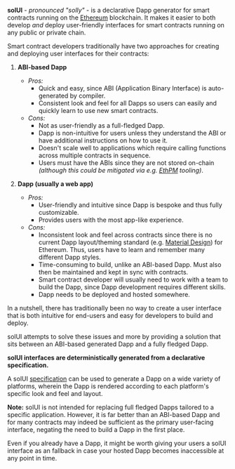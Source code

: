 **solUI** - _pronounced "solly"_ - is a declarative Dapp generator for smart contracts running on the [Ethereum](https://ethereum.org) blockchain. It makes it easier to both develop _and_ deploy user-friendly interfaces for smart contracts running on any public or private chain.

Smart contract developers traditionally have two approaches for creating and deploying user interfaces for their contracts:

1. **ABI-based Dapp**
    * _Pros:_
      * Quick and easy, since ABI (Application Binary Interface) is auto-generated by compiler.
      * Consistent look and feel for all Dapps so users can easily and quickly learn to use new smart contracts.
    * _Cons:_
      * Not as user-friendly as a full-fledged Dapp.
      * Dapp is non-intuitive for users unless they understand the ABI or have additional instructions on how to use it.
      * Doesn't scale well to applications which require calling functions across multiple contracts in sequence.
      * Users must have the ABIs since they are not stored on-chain _(although this could be
        mitigated via e.g. [EthPM](https://www.ethpm.com/) tooling)_.

2. **Dapp (usually a web app)**
    * _Pros:_
      * User-friendly and intuitive since Dapp is bespoke and thus fully customizable.
      * Provides users with the most app-like experience.
    * _Cons:_
      * Inconsistent look and feel across contracts since there is no
      current Dapp layout/theming standard (e.g. [Material Design]()) for Ethereum. Thus, users have to learn and remember many different Dapp styles.
      * Time-consuming to build, unlike an ABI-based Dapp. Must also then be maintained and kept in sync with contracts.
      * Smart contract developer will usually need to work with a team to build the Dapp, since Dapp development requires different skills.
      * Dapp needs to be deployed and hosted somewhere.

In a nutshell, there has traditionally been no way to create a user interface that
is both intuitive for end-users and easy for developers to build and deploy.

solUI attempts to solve these issues and more by providing a solution that sits
between an ABI-based generated Dapp and a fully fledged Dapp.

**solUI interfaces are deterministically generated from a declarative specification.**

A solUI [specification](../../Specification) can be
used to generate a Dapp on a wide variety of platforms, wherein the Dapp is
rendered according to each platform's specific
look and feel and layout.

**Note:** solUI is not intended for replacing full fledged Dapps tailored to a specific
application. However, it is far better than an ABI-based Dapp and for many contracts
may indeed be sufficient as the primary user-facing interface, negating the
need to build a Dapp in the first place.

Even if you already have a Dapp, it might be worth giving your users a solUI
interface as an fallback in case your hosted Dapp becomes inaccessible at
any point in time.

